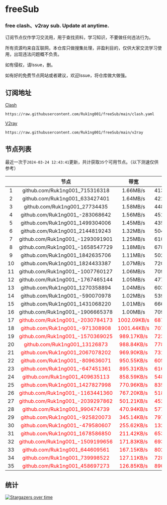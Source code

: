 # freeSub
### free clash、v2ray sub. Update at anytime.

订阅节点仅作学习交流用，用于查找资料，学习知识，不要做任何违法行为。

所有资源均来自互联网，本仓库只做搜集处理，非盈利目的，仅供大家交流学习使用，出现违法问题概不负责。

如有侵权，请Issue，删。

如有好的免费节点网站或者建议，欢迎Issue，将仓库做大做强。

## 订阅地址
[Clash](https://raw.githubusercontent.com/Ruk1ng001/freeSub/main/clash.yaml)
```
https://raw.githubusercontent.com/Ruk1ng001/freeSub/main/clash.yaml
```
[V2ray](https://raw.githubusercontent.com/Ruk1ng001/freeSub/main/v2ray)
```
https://raw.githubusercontent.com/Ruk1ng001/freeSub/main/v2ray
```

## 节点列表

最近一次于`2024-03-24 12:43:41`更新，共计获取`35`个可用节点。（以下测速仅供参考）

|  | 节点 | 带宽 | 延迟 |
|:-:|:--:|:--:|:--:|
 | 1 | github.com/Ruk1ng001_715316318 | 1.66MB/s | 413.00ms |
 | 2 | github.com/Ruk1ng001_633427401 | 1.64MB/s | 421.00ms |
 | 3 | github.com/Ruk1ng001_27734435 | 1.58MB/s | 448.00ms |
 | 4 | github.com/Ruk1ng001_-283068642 | 1.56MB/s | 451.00ms |
 | 5 | github.com/Ruk1ng001_1499304006 | 1.45MB/s | 435.00ms |
 | 6 | github.com/Ruk1ng001_2144819243 | 1.32MB/s | 504.00ms |
 | 7 | github.com/Ruk1ng001_-1293091901 | 1.25MB/s | 610.00ms |
 | 8 | github.com/Ruk1ng001_-1658547729 | 1.18MB/s | 678.00ms |
 | 9 | github.com/Ruk1ng001_1842635706 | 1.11MB/s | 502.00ms |
 | 10 | github.com/Ruk1ng001_1824433387 | 1.07MB/s | 720.00ms |
 | 11 | github.com/Ruk1ng001_-1007760127 | 1.06MB/s | 709.00ms |
 | 12 | github.com/Ruk1ng001_-1767465144 | 1.05MB/s | 477.00ms |
 | 13 | github.com/Ruk1ng001_1270358894 | 1.04MB/s | 603.00ms |
 | 14 | github.com/Ruk1ng001_-590070978 | 1.02MB/s | 539.00ms |
 | 15 | github.com/Ruk1ng001_1431068220 | 1.01MB/s | 666.00ms |
 | 16 | github.com/Ruk1ng001_-1906665378 | 1.00MB/s | 709.00ms |
 | 17 | <font color=red>github.com/Ruk1ng001_-2030784173</font> | <font color=red>1002.09KB/s</font> | <font color=red>687.00ms</font> |
 | 18 | <font color=red>github.com/Ruk1ng001_-971308908</font> | <font color=red>1001.44KB/s</font> | <font color=red>707.00ms</font> |
 | 19 | <font color=red>github.com/Ruk1ng001_-1570369025</font> | <font color=red>989.17KB/s</font> | <font color=red>723.00ms</font> |
 | 20 | <font color=red>github.com/Ruk1ng001_13126873</font> | <font color=red>988.84KB/s</font> | <font color=red>778.00ms</font> |
 | 21 | <font color=red>github.com/Ruk1ng001_2067078202</font> | <font color=red>969.90KB/s</font> | <font color=red>731.00ms</font> |
 | 22 | <font color=red>github.com/Ruk1ng001_-809636071</font> | <font color=red>950.55KB/s</font> | <font color=red>605.00ms</font> |
 | 23 | <font color=red>github.com/Ruk1ng001_-647451361</font> | <font color=red>895.31KB/s</font> | <font color=red>616.00ms</font> |
 | 24 | <font color=red>github.com/Ruk1ng001_409635113</font> | <font color=red>858.59KB/s</font> | <font color=red>548.00ms</font> |
 | 25 | <font color=red>github.com/Ruk1ng001_1427827998</font> | <font color=red>770.96KB/s</font> | <font color=red>835.00ms</font> |
 | 26 | <font color=red>github.com/Ruk1ng001_-1163441360</font> | <font color=red>767.20KB/s</font> | <font color=red>518.00ms</font> |
 | 27 | <font color=red>github.com/Ruk1ng001_-2039297862</font> | <font color=red>501.21KB/s</font> | <font color=red>452.00ms</font> |
 | 28 | <font color=red>github.com/Ruk1ng001_990474739</font> | <font color=red>470.94KB/s</font> | <font color=red>577.00ms</font> |
 | 29 | <font color=red>github.com/Ruk1ng001_-925820073</font> | <font color=red>345.14KB/s</font> | <font color=red>797.00ms</font> |
 | 30 | <font color=red>github.com/Ruk1ng001_-479580607</font> | <font color=red>255.62KB/s</font> | <font color=red>132.00ms</font> |
 | 31 | <font color=red>github.com/Ruk1ng001_1678586850</font> | <font color=red>211.42KB/s</font> | <font color=red>653.00ms</font> |
 | 32 | <font color=red>github.com/Ruk1ng001_-1509199656</font> | <font color=red>171.83KB/s</font> | <font color=red>693.00ms</font> |
 | 33 | <font color=red>github.com/Ruk1ng001_644609561</font> | <font color=red>167.15KB/s</font> | <font color=red>802.00ms</font> |
 | 34 | <font color=red>github.com/Ruk1ng001_739998522</font> | <font color=red>127.11KB/s</font> | <font color=red>728.00ms</font> |
 | 35 | <font color=red>github.com/Ruk1ng001_458697273</font> | <font color=red>126.85KB/s</font> | <font color=red>890.00ms</font> |


## 统计

[![Stargazers over time](https://starchart.cc/Ruk1ng001/freeSub.svg)](https://starchart.cc/Ruk1ng001/freeSub)